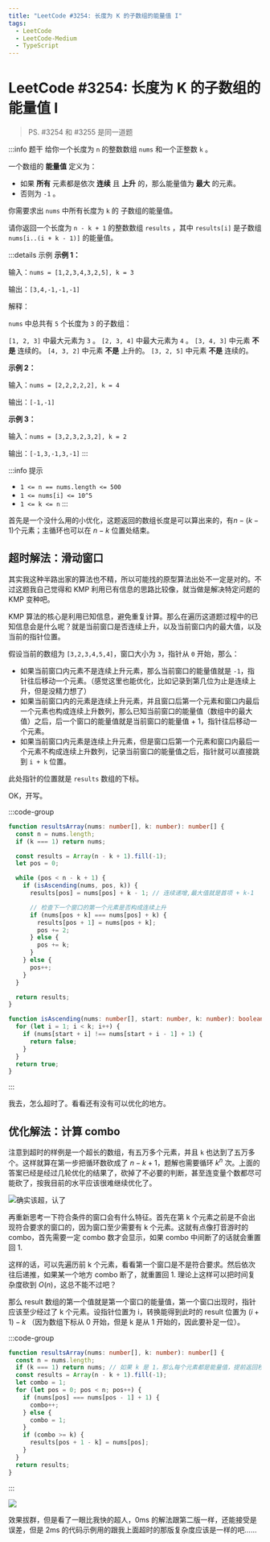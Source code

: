 ```yaml
---
title: "LeetCode #3254: 长度为 K 的子数组的能量值 I"
tags:
  - LeetCode
  - LeetCode-Medium
  - TypeScript
---
```


# LeetCode #3254: 长度为 K 的子数组的能量值 I

> PS. #3254 和 #3255 是同一道题

:::info 题干
给你一个长度为 `n` 的整数数组 `nums` 和一个正整数 `k` 。

一个数组的 **能量值** 定义为：

- 如果 **所有** 元素都是依次 **连续** 且 **上升** 的，那么能量值为 **最大** 的元素。
- 否则为 `-1` 。

你需要求出 `nums` 中所有长度为 `k` 的 子数组的能量值。

请你返回一个长度为 `n - k + 1` 的整数数组 `results` ，其中 `results[i]` 是子数组 `nums[i..(i + k - 1)]` 的能量值。

:::details 示例
**示例 1：**

输入：`nums = [1,2,3,4,3,2,5], k = 3`

输出：`[3,4,-1,-1,-1]`

解释：

`nums` 中总共有 `5` 个长度为 `3` 的子数组：

`[1, 2, 3]` 中最大元素为 `3` 。
`[2, 3, 4]` 中最大元素为 `4` 。
`[3, 4, 3]` 中元素 **不是** 连续的。
`[4, 3, 2]` 中元素 **不是** 上升的。
`[3, 2, 5]` 中元素 **不是** 连续的。

**示例 2：**

输入：`nums = [2,2,2,2,2], k = 4`

输出：`[-1,-1]`

**示例 3：**

输入：`nums = [3,2,3,2,3,2], k = 2`

输出：`[-1,3,-1,3,-1]`
:::

:::info 提示

- `1 <= n == nums.length <= 500`
- `1 <= nums[i] <= 10^5`
- `1 <= k <= n`
  :::

首先是一个没什么用的小优化，这题返回的数组长度是可以算出来的，有$n - (k - 1)$个元素；主循环也可以在 $n - k$ 位置处结束。

## 超时解法：滑动窗口

其实我这种半路出家的算法也不精，所以可能找的原型算法出处不一定是对的。不过这题我自己觉得和 KMP 利用已有信息的思路比较像，就当做是解决特定问题的 KMP 变种吧。

KMP 算法的核心是利用已知信息，避免重复计算。那么在遍历这道题过程中的已知信息会是什么呢？就是当前窗口是否连续上升，以及当前窗口内的最大值，以及当前的指针位置。

假设当前的数组为 `[3,2,3,4,5,4]`，窗口大小为 `3`，指针从 `0` 开始，那么：

- 如果当前窗口内元素不是连续上升元素，那么当前窗口的能量值就是 `-1`，指针往后移动一个元素。（感觉这里也能优化，比如记录到第几位为止是连续上升，但是没精力想了）
- 如果当前窗口内的元素是连续上升元素，并且窗口后第一个元素和窗口内最后一个元素也构成连续上升数列，那么已知当前窗口的能量值（数组中的最大值）之后，后一个窗口的能量值就是当前窗口的能量值 + 1，指针往后移动一个元素。
- 如果当前窗口内元素是连续上升元素，但是窗口后第一个元素和窗口内最后一个元素不构成连续上升数列，记录当前窗口的能量值之后，指针就可以直接跳到 `i + k` 位置。

此处指针的位置就是 `results` 数组的下标。

OK，开写。

:::code-group

```ts [TypeScript]
function resultsArray(nums: number[], k: number): number[] {
  const n = nums.length;
  if (k === 1) return nums;

  const results = Array(n - k + 1).fill(-1);
  let pos = 0;

  while (pos < n - k + 1) {
    if (isAscending(nums, pos, k)) {
      results[pos] = nums[pos] + k - 1; // 连续递增,最大值就是首项 + k-1

      // 检查下一个窗口的第一个元素是否构成连续上升
      if (nums[pos + k] === nums[pos] + k) {
        results[pos + 1] = nums[pos + k];
        pos += 2;
      } else {
        pos += k;
      }
    } else {
      pos++;
    }
  }

  return results;
}

function isAscending(nums: number[], start: number, k: number): boolean {
  for (let i = 1; i < k; i++) {
    if (nums[start + i] !== nums[start + i - 1] + 1) {
      return false;
    }
  }
  return true;
}
```

:::

我去，怎么超时了。看看还有没有可以优化的地方。

## 优化解法：计算 combo

注意到超时的样例是一个超长的数组，有五万多个元素，并且 `k` 也达到了五万多个。这样就算在第一步把循环数砍成了 $n - k + 1$，题解也需要循环 $k^n$ 次。上面的答案已经是经过几轮优化的结果了，砍掉了不必要的判断，甚至连变量个数都尽可能砍了，按我目前的水平应该很难继续优化了。

![确实该超，认了](https://cdn.sa.net/2024/11/06/ntQNq8wHL1ryZER.png)

再重新思考一下符合条件的窗口会有什么特征。首先在第 k 个元素之前是不会出现符合要求的窗口的，因为窗口至少需要有 k 个元素。这就有点像打音游时的 combo，首先需要一定 combo 数才会显示，如果 combo 中间断了的话就会重置回 1.

这样的话，可以先遍历前 k 个元素，看看第一个窗口是不是符合要求。然后依次往后递推，如果某一个地方 combo 断了，就重置回 1. 理论上这样可以把时间复杂度砍到 $O(n)$，这总不能不过吧？

那么 result 数组的第一个值就是第一个窗口的能量值，第一个窗口出现时，指针应该至少经过了 k 个元素。设指针位置为 i，转换能得到此时的 result 位置为 $(i + 1) - k$ （因为数组下标从 0 开始，但是 k 是从 1 开始的，因此要补足一位）。

:::code-group

```ts [TypeScript]
function resultsArray(nums: number[], k: number): number[] {
  const n = nums.length;
  if (k === 1) return nums; // 如果 k 是 1，那么每个元素都是能量值，提前返回秒了
  const results = Array(n - k + 1).fill(-1);
  let combo = 1;
  for (let pos = 0; pos < n; pos++) {
    if (nums[pos] === nums[pos - 1] + 1) {
      combo++;
    } else {
      combo = 1;
    }
    if (combo >= k) {
      results[pos + 1 - k] = nums[pos];
    }
  }
  return results;
}
```

:::

![](https://cdn.sa.net/2024/11/07/TMj3nBPkmz6F4dc.png)

效果拔群，但是看了一眼比我快的超人，0ms 的解法跟第二版一样，还能接受是误差，但是 2ms 的代码示例用的跟我上面超时的那版复杂度应该是一样的吧……
